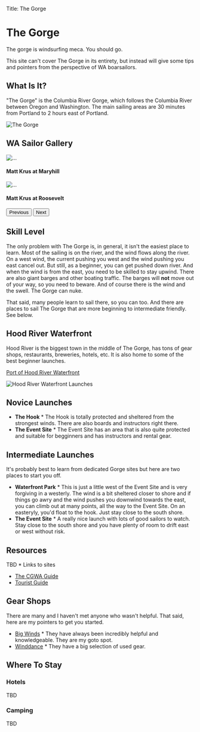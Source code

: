 Title: The Gorge

# The Gorge

The gorge is windsurfing meca. You should go.

This site can't cover The Gorge in its entirety, but instead will give
some tips and pointers from the perspective of WA boarsailors.

## What Is It?

"The Gorge" is the Columbia River Gorge, which follows the Columbia River
between Oregon and Washington. The main sailing areas are 30 minutes from
Portland to 2 hours east of Portland.

![The Gorge](/images/gorge_map-1200x299.jpg)

## WA Sailor Gallery

<div  class="carousel slide" data-bs-ride="carousel">
  <div class="carousel-inner">
    <div class="carousel-item active">
      <img src="/images/maryhill_action_matt_krus.jpeg" class="d-block w-100" alt="...">
      <div class="carousel-caption d-none d-md-block">
        <h4>Matt Krus at Maryhill</h4>
      </div>
    </div>
    <div class="carousel-item">
      <img src="/images/roosevelt_action_matt_krus.jpeg" class="d-block w-100" alt="...">
      <div class="carousel-caption d-none d-md-block">
        <h4>Matt Krus at Roosevelt</h4>
      </div>
    </div>

  </div>
  <button class="carousel-control-prev" type="button" data-bs-target="#carouselExampleCaptions" data-bs-slide="prev">
    <span class="carousel-control-prev-icon" aria-hidden="true"></span>
    <span class="visually-hidden">Previous</span>
  </button>
  <button class="carousel-control-next" type="button" data-bs-target="#carouselExampleCaptions" data-bs-slide="next">
    <span class="carousel-control-next-icon" aria-hidden="true"></span>
    <span class="visually-hidden">Next</span>
  </button>
</div>

## Skill Level

The only problem with The Gorge is, in general, it isn't the easiest place to
learn. Most of the sailing is on the river, and the wind flows along the river.
On a west wind, the current pushing you west and the wind pushing you east cancel out.
But still, as a beginner, you can get pushed down river. And when the wind is from
the east, you need to be skilled to stay upwind. There are also giant barges and
other boating traffic. The barges will **not** move out of your way, so you need
to beware. And of course there is the wind and the swell. The Gorge can nuke.

That said, many people learn to sail there, so you can too. And there are places
to sail The Gorge that are more beginning to intermediate friendly. See below.

## Hood River Waterfront

Hood River is the biggest town in the middle of The Gorge, has tons of gear shops,
restaurants, breweries, hotels, etc. It is also home to some of the best beginner launches.

[Port of Hood River Waterfront](https://portofhoodriver.com/waterfront*recreation/)

![Hood River Waterfront Launches](/images/hood_river_waterfront.jpg)

## Novice Launches

- **The Hook** \* The Hook is
  totally protected and sheltered from the strongest winds. There are also
  boards and instructors right there.
- **The Event Site** \* The Event Site
  has an area that is also quite protected and suitable for begginners and has
  instructors and rental gear.

## Intermediate Launches

It's probably best to learn from dedicated Gorge sites but here are two places to start you off.

- **Waterfront Park** \* This is just a little west of the Event Site and is very forgiving in a westerly.
  The wind is a bit sheltered closer to shore and if things go awry and the wind pushes you
  downwind towards the east, you can climb out at many points, all the way to the Event Site. On an
  easteryly, you'd float to the hook. Just stay close to the south shore.
- **The Event Site** \* A really nice launch with lots of good sailors to watch. Stay close to the south shore and you have
  plenty of room to drift east or west without risk.

## Resources

TBD \* Links to sites

- [The CGWA Guide](https://cgw2.org/local*info/)
- [Tourist Guide](https://columbiagorgetomthood.com/windsurfing/)

## Gear Shops

There are many and I haven't met anyone who wasn't helpful. That said, here are my pointers
to get you started.

- [Big Winds](http://www.bigwinds.com/) \* They have always been incredibly helpful and knowledgeable. They are my goto spot.
- [Winddance](http://www.windance.com/) \* They have a big selection of used gear.

## Where To Stay

### Hotels

TBD

### Camping

TBD
